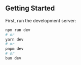 ## Getting Started

First, run the development server:

```bash
npm run dev
# or
yarn dev
# or
pnpm dev
# or
bun dev

